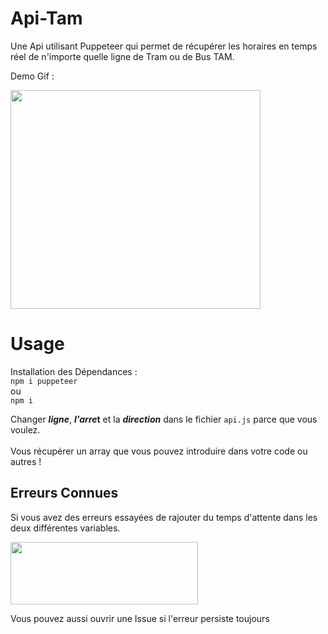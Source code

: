 # Api-Tam
Une Api utilisant Puppeteer qui permet de récupérer les horaires en temps réel de n'importe quelle ligne de Tram ou de Bus TAM.

Demo Gif :

<img src="https://cdn.discordapp.com/attachments/488055568809066516/1083152733139378288/gif_api_demo.gif" width="400" height="350" />
<br>

 # Usage #
 
 Installation des Dépendances : 
 <br>``npm i puppeteer``<br>ou
 <br>``npm i``
 


  
 
 Changer ***ligne***, ***l'arre*t** et la ***direction*** dans le fichier ``api.js`` parce que vous voulez.
 <br>
  <br>
 Vous récupérer un array que vous pouvez introduire dans votre code ou autres !
 
 ## Erreurs Connues ##
 
Si vous avez des erreurs essayées de rajouter du temps d'attente dans les deux différentes variables.

<img src="https://i.imgur.com/JnaV8yD.png" width="300" height="100" />

 Vous pouvez aussi ouvrir une Issue si l'erreur persiste toujours
